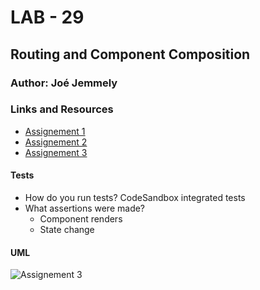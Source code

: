 # LAB - 29

## Routing and Component Composition

### Author: Joé Jemmely

### Links and Resources
* [Assignement 1](https://codesandbox.io/s/lab-29-1-fei5y)
* [Assignement 2](https://codesandbox.io/s/lab-29-2-41snh)
* [Assignement 3](https://codesandbox.io/s/lab-29-3-kb7oz)
  
#### Tests
* How do you run tests? CodeSandbox integrated tests
* What assertions were made?
  - Component renders
  - State change

#### UML
![Assignement 3](https://www.plantuml.com/plantuml/png/0/ZLBDQiCm3BxxAKnswNxQosvX6Is5tGg3FO6RQ8sPRHbBOOonTvzZEyboACmdwyFVZoJlYLNWmHeXMBC1UI3I5mSM7Cj78LgZYEH9QIU_nSzK7xoFfOodQQ80GzEawaQsE3YktM3F40ha0Rs1MeMWlWf4OA1bw5uX4BgQE6XtANeMkCUEYk9zhrndu0M3tTncX7hypCG9oM-E1WbEs2aJyJdgo9op-e2UvgoP5khtmRMiqKrv0rhF_mZrDfojvhzcoRsuNVDROgwDhvWSZMu_iaVQmdPxDuvVZ2iOxsD_Sv5auyCKere9L7AtUrwmPLHLaajZgjPzLV9feOHDMkr3tcPXnRC7ryNlymi0 "Assignement 3")
